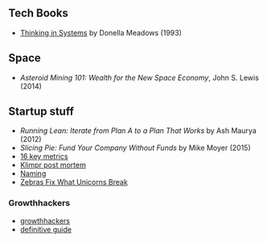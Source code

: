 ## Tech Books

- [Thinking in Systems](https://wtf.tw/ref/meadows.pdf) by Donella Meadows (1993)

## Space

- _Asteroid Mining 101: Wealth for the New Space Economy_, John S. Lewis (2014)

## Startup stuff

- _Running Lean: Iterate from Plan A to a Plan That Works_ by Ash Maurya (2012)
- _Slicing Pie: Fund Your Company Without Funds_ by Mike Moyer (2015)
- [16 key metrics](http://a16z.com/2015/09/23/16-more-metrics/)
- [Klimpr post mortem](https://medium.com/@adriankyburz/it-s-been-an-amazing-ride-now-my-startup-is-dead-and-here-s-what-i-ve-learned-284e14ef4ee0#.18vorjlcb)
- [Naming](http://messymatters.com/nominology/)
- [Zebras Fix What Unicorns Break](https://medium.com/@sexandstartups/zebrasfix-c467e55f9d96)

### Growthhackers

- [growthhackers](https://growthhackers.com)
- [definitive guide](https://www.quicksprout.com/the-definitive-guide-to-growth-hacking/)
